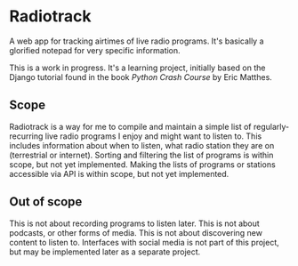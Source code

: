 # Radiotrack

A web app for tracking airtimes of live radio programs. It's basically a glorified notepad for very specific information.

This is a work in progress. It's a learning project, initially based on the Django tutorial found in the book _Python Crash Course_ by Eric Matthes.

## Scope
Radiotrack is a way for me to compile and maintain a simple list of regularly-recurring live radio programs I enjoy and might want to listen to.
This includes information about when to listen, what radio station they are on (terrestrial or internet).
Sorting and filtering the list of programs is within scope, but not yet implemented. 
Making the lists of programs or stations accessible via API is within scope, but not yet implemented.

## Out of scope
This is not about recording programs to listen later.
This is not about podcasts, or other forms of media.
This is not about discovering new content to listen to.
Interfaces with social media is not part of this project, but may be implemented later as a separate project.
